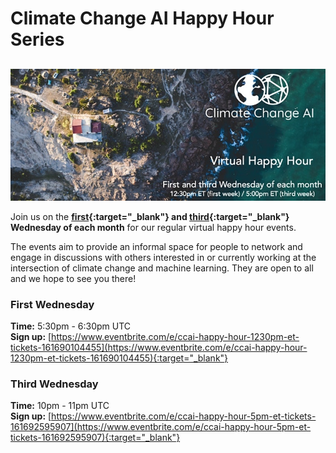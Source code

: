 # Climate Change AI Happy Hour Series

<h2 id='next-event'></h2>

<img src="/images/happy_hour_banner_cropped.jpg" alt="Banner for CCAI happy hour">

Join us on the **[first](https://www.eventbrite.com/e/ccai-happy-hour-1230pm-et-tickets-161690104455){:target="_blank"} and [third](https://www.eventbrite.com/e/ccai-happy-hour-5pm-et-tickets-161692595907){:target="_blank"} Wednesday of each month** for our regular virtual happy hour events. 

The events aim to provide an informal space for people to network and engage in discussions with others interested in or currently working at the intersection of climate change and machine learning. They are open to all and we hope to see you there!

### First Wednesday
**Time:** 5:30pm - 6:30pm UTC <br>
**Sign up:** [https://www.eventbrite.com/e/ccai-happy-hour-1230pm-et-tickets-161690104455](https://www.eventbrite.com/e/ccai-happy-hour-1230pm-et-tickets-161690104455){:target="_blank"}

### Third Wednesday
**Time:** 10pm - 11pm UTC <br>
**Sign up:** [https://www.eventbrite.com/e/ccai-happy-hour-5pm-et-tickets-161692595907](https://www.eventbrite.com/e/ccai-happy-hour-5pm-et-tickets-161692595907){:target="_blank"}

<script src="https://cdn.jsdelivr.net/npm/luxon@1.23.0/build/global/luxon.min.js"></script>
<script>
$(document).ready(function() {
  const DateTime = luxon.DateTime;

  const today = DateTime.local().startOf('day');

  const firstOfThisMonth = today.startOf('month');
  const firstOfNextMonth = firstOfThisMonth.plus({ months: 1 });

  const wednesdaysThisMonth = [];
  let t = firstOfThisMonth;
  while (t < firstOfNextMonth) {
    if (t.weekday == 3) {
        wednesdaysThisMonth.push(t);
    }
    t = t.plus({ days: 1 });
  }

  const wednesdaysNextMonth = [];
  while (true) {
    if (t.weekday == 3) {
        wednesdaysNextMonth.push(t);
        break;
    }
    t = t.plus({ days: 1 });
  }

  const firstWedsThisMonth = wednesdaysThisMonth[0];
  const thirdWedsThisMonth = wednesdaysThisMonth[2];
  const firstWedsNextMonth = wednesdaysNextMonth[0];

  let date = undefined;
  let time = undefined;

  if (today <= firstWedsThisMonth) {
    date = `Wed ${firstWedsThisMonth.toFormat('d LLLL')}`;
    time = "5:30pm - 6:30pm UTC";
  } else if (today <= thirdWedsThisMonth) {
    date = `Wed ${thirdWedsThisMonth.toFormat('d LLLL')}`;
    time = "10pm - 11pm UTC";
  } else {
    date = `Wed ${firstWedsNextMonth.toFormat('d LLLL')}`;
    time = "5:30pm - 6:30pm UTC";
  }

  $('#next-event').text(`Next event: ${date} @ ${time} (signup link below)`);
});
</script>

